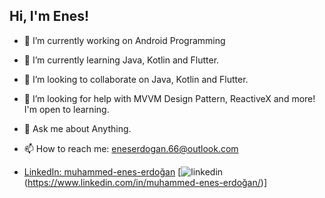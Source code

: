 <h2> Hi, I'm Enes!</h2>

- 🔭 I’m currently working on Android Programming 
- 🌱 I’m currently learning Java, Kotlin and Flutter.
- 👯 I’m looking to collaborate on Java, Kotlin and Flutter.
- 🤔 I’m looking for help with MVVM Design Pattern, ReactiveX and more! I'm open to learning.
- 💬 Ask me about Anything.
- 📫 How to reach me: eneserdogan.66@outlook.com


- [LinkedIn: muhammed-enes-erdoğan](https://www.linkedin.com/in/muhammed-enes-erdoğan/)
[![linkedin](https://user-images.githubusercontent.com/60261458/98373220-fcc1da00-204f-11eb-8ddb-9271d80785f6.png)(https://www.linkedin.com/in/muhammed-enes-erdoğan/)]

